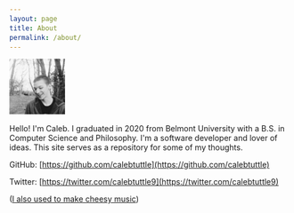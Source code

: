 ```yaml
---
layout: page
title: About
permalink: /about/
---
```

<img src="/Headshot.JPG" width="100" height="100" />

Hello! I'm Caleb. I graduated in 2020 from Belmont University with a B.S. in Computer Science and Philosophy. I'm a software developer and lover of ideas. This site serves as a repository for some of my thoughts. 

GitHub: [https://github.com/calebtuttle](https://github.com/calebtuttle)

Twitter: [https://twitter.com/calebtuttle9](https://twitter.com/calebtuttle9)

([I also used to make cheesy music](https://soundcloud.com/introic))
